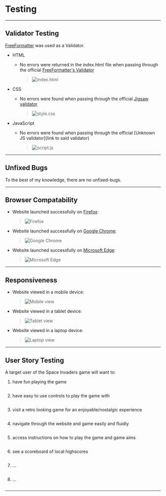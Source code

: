 # Testing 

***

## Validator Testing 

[FreeFormatter](https://www.freeformatter.com/html-validator.html) was used as a Validator.

- HTML
  - No errors were returned in the index.html file when passing through the official [FreeFormatter's Validator](https://www.freeformatter.com/html-validator.html)

    >![index.html](documentation/testing/ff-html-index-screenshot.png)


- CSS
  - No errors were found when passing through the official [Jigsaw validator](https://jigsaw.w3.org/css-validator/validator?uri=https%3A%2F%2Fantonia-white.github.io%2Fanlief-ecological-consultancy)
  
    >![style.css](documentation/testing/w3c-css-validator-screenshot.png)


- JavaScript
  - No errors were found when passing through the official [Unknown JS validator](link to said validator)
  
    >![script.js](documentation/testing/.png)

***

## Unfixed Bugs 

To the best of my knowledge, there are no unfixed-bugs.

***

## Browser Compatability

- Website launched successfully on [Firefox](https://www.mozilla.org/en-GB/firefox/new/):

  >![Firefox](documentation/testing/laptop-firefox-screenshot.png)

- Website launched successfully on [Google Chrome](https://www.google.com/intl/en_uk/chrome/):

  >![Google Chrome](documentation/testing/tablet-chrome-screenshot.png)

- Website launched successfully on [Microsoft Edge](https://www.microsoft.com/en-us/edge):

  >![Microsoft Edge](documentation/testing/mobile-edge-screenshot.png)

***

## Responsiveness

- Website viewed in a mobile device:

  >![Mobile view](documentation/testing/mobile-edge-screenshot.png)

- Website viewed in a tablet device:

  >![Tablet view](documentation/testing/tablet-chrome-screenshot.png)

- Website viewed in a laptop device:

  >![Laptop view](documentation/testing/laptop-firefox-screenshot.png)


***

## User Story Testing

A target user of the Space Invaders game will want to:
1. have fun playing the game
  >![]()
2. have easy to use controls to play the game with
  >![]()
3. visit a retro looking game for an enjoyable/nostalgic experience
  >![]()
4. navigate through the website and game easily and fluidly
  >![]()
5. access instructions on how to play the game and game aims
  >![]()
6. see a scoreboard of local highscores
  >![]()
7. ...
  >![]()
8. ...
  >![]()

***
